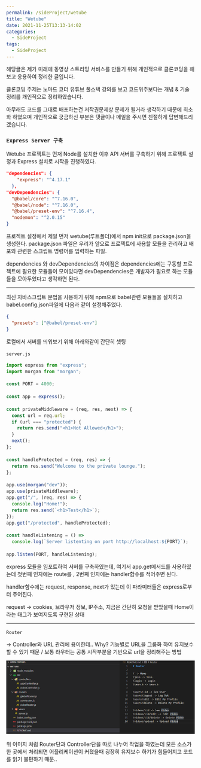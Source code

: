 ```yaml
---
permalink: /sideProject/wetube
title: "Wetube"
date: 2021-11-25T13:13-14:02
categories:
  - SideProject
tags:
  - SideProject
---
```


해당글은 제가 미래에 동영상 스트리밍 서비스를 만들기 위해 개인적으로 클론코딩을 해보고 응용하여 정리한 글입니다.

클론코딩 주제는 노마드 코더 유튜브 풀스택 강의를 보고 코드위주보다는 개념 & 기술 정리를 개인적으로 정리하였습니다.

아무래도 코드를 그대로 배포하는건 저작권문제상 문제가 될거라 생각하기 때문에 최소화 하였으며 개인적으로 궁금하신 부분은 댓글이나 메일을 주시면 친절하게 답변해드리겠습니다.

### `Express Server 구축`

Wetube 프로젝트는 먼저 Node를 설치한 이후 API 서버를 구축하기 위해 프로젝트 설정과 Express 설치로 시작을 진행하였다.

```json
"dependencies": {
    "express": "^4.17.1"
  },
"devDependencies": {
  "@babel/core": "^7.16.0",
  "@babel/node": "^7.16.0",
  "@babel/preset-env": "^7.16.4",
  "nodemon": "^2.0.15"
}
```

프로젝트 설정에서 제일 먼저 wetube(루트폴더)에서 npm init으로 package.json을 생성한다. package.json 파일은 우리가 앞으로 프로젝트에 사용할 모듈을 관리하고 배포와 관련한 스크립트 명령어를 입력하는 파일.

dependencies 와 devDependencies의 차이점은 dependencies에는 구동할 프로젝트에 필요한 모듈들이 모여있다면 devDependencies은 개발자가 필요로 하는 모듈들을 모아두었다고 생각하면 된다.

---

최신 자바스크립트 문법을 사용하기 위해 npm으로 babel관련 모듈들을 설치하고 babel.config.json파일에 다음과 같이 설정해주었다.

```json
{
  "presets": ["@babel/preset-env"]
}
```

로컬에서 서버를 띄워보기 위해 아래와같이 간단히 셋팅

`server.js`

```javascript
import express from "express";
import morgan from "morgan";

const PORT = 4000;

const app = express();

const privateMiddleware = (req, res, next) => {
  const url = req.url;
  if (url === "protected") {
    return res.send("<h1>Not Allowed</h1>");
  }
  next();
};

const handleProtected = (req, res) => {
  return res.send("Welcome to the private lounge.");
};

app.use(morgan("dev"));
app.use(privateMiddleware);
app.get("/", (req, res) => {
  console.log("Home!");
  return res.send(`<h1>Test</h1>`);
});
app.get("/protected", handleProtected);

const handleListening = () =>
  console.log(`Server listenting on port http://localhost:${PORT}`);

app.listen(PORT, handleListening);
```

express 모듈을 임포트하여 서버를 구축하였는데, 여기서 app.get메서드를 사용하였는데 첫번째 인자에는 route를 , 2번째 인자에는 handler함수를 적어주면 된다.

handler함수에는 request, response, next가 있는데 이 파라미터들은 express로부터 주어진다.

request → cookies, 브라우저 정보, IP주소, 지금은 간단히 요청을 받았을때 Home이라는 태그가 보여지도록 구현된 상태

---

`Router`

→ Controller와 URL 관리에 용이한데.. Why? 기능별로 URL을 그룹화 하여 유지보수 할 수 있기 때문 / 보통 라우터는 공통 시작부분을 기반으로 url을 정리해주는 방법

![wetube](/assets/image/wetube/router.png)

위 이미지 처럼 Router단과 Controller단을 따로 나누어 작업을 하였는데 모든 소스가 한 곳에서 처리되면 어플리케이션이 커졌을때 굉장히 유지보수 하기가 힘들어지고 코드를 읽기 불편하기 때문..
